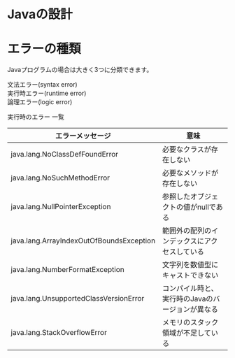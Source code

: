 # Javaの設計

# エラーの種類
Javaプログラムの場合は大きく3つに分類できます。

文法エラー(syntax error)    
実行時エラー(runtime error)   
論理エラー(logic error)   

実行時のエラー 一覧

エラーメッセージ|意味|
--- | --- |
java.lang.NoClassDefFoundError |	必要なクラスが存在しない
java.lang.NoSuchMethodError |	必要なメソッドが存在しない
java.lang.NullPointerException |	参照したオブジェクトの値がnullである
java.lang.ArrayIndexOutOfBoundsException | 範囲外の配列のインデックスにアクセスしている
java.lang.NumberFormatException | 文字列を数値型にキャストできない
java.lang.UnsupportedClassVersionError | コンパイル時と、実行時のJavaのバージョンが異なる
java.lang.StackOverflowError| メモリのスタック領域が不足している
